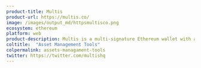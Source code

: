 ```yaml
---
product-title: Multis
product-url: https://multis.co/
image: /images/output_md/httpsmultisco.png
ecosystem: ethereum
platform: web
product-description: Multis is a multi-signature Ethereum wallet with a user-friendly interface to manage your company's crypto.
coltitle:  "Asset Management Tools"
colpermalink: assets-managament-tools
twitter: https://twitter.com/multishq
---
```

